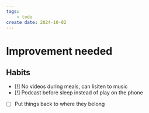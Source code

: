 ```yaml
---
tags: 
    - todo
create date: 2024-10-02
---
```


# Improvement needed

## Habits

- [!] No videos during meals, can lisiten to music
- [!] Podcast before sleep instead of play on the phone
- [ ] Put things back to where they belong

